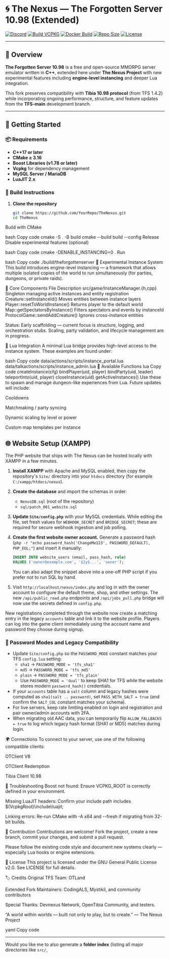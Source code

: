 # 🌀 The Nexus — The Forgotten Server 10.98 (Extended)

[![Discord](https://img.shields.io/badge/Join-include?logo=discord&logoColor=%237B68EE&label=Discord&color=%237B68EE)](https://discord.gg/GgvreyFvdV)
[![Build VCPKG](https://img.shields.io/badge/Build-include?logo=Drone&logoColor=%23DAA520&label=VCPKG&color=%23DAA520)](https://github.com/CodingALS/forgottenserver-10.98/actions/workflows/build-vcpkg.yml)
[![Docker Build](https://img.shields.io/badge/Generate-include?logo=Docker&logoColor=%236495ED&label=Docker&labelColor=grey&color=%236495ED)](https://github.com/CodingALS/forgottenserver-10.98/actions/workflows/docker.yml)
[![Repo Size](https://img.shields.io/badge/40%20MiB-include?label=Repo%20Size&color=%23FF1493)](https://github.com/CodingALS/forgottenserver-10.98)
[![License](https://img.shields.io/badge/GPL%202.0-include?label=License&color=%23FF7F50)](https://github.com/CodingALS/forgottenserver-10.98/blob/main/LICENSE)

---

## 📜 Overview

**The Forgotten Server 10.98** is a free and open-source MMORPG server emulator written in **C++**, extended here under **The Nexus Project** with new experimental features including **engine-level instancing** and deeper Lua integration.

This fork preserves compatibility with **Tibia 10.98 protocol** (from TFS 1.4.2) while incorporating ongoing performance, structure, and feature updates from the **TFS-main** development branch.

---

## 🚀 Getting Started

### 📦 Requirements

- **C++17 or later**
- **CMake ≥ 3.16**
- **Boost Libraries (v1.78 or later)**
- **Vcpkg** for dependency management
- **MySQL Server / MariaDB**
- **LuaJIT 2.x**

### 🔧 Build Instructions

1. **Clone the repository**
   ```bash
   git clone https://github.com/YourRepo/TheNexus.git
   cd TheNexus
Build with CMake

bash
Copy code
cmake -S . -B build
cmake --build build --config Release
Disable experimental features (optional)

bash
Copy code
cmake -DENABLE_INSTANCING=0 .
Run

bash
Copy code
./build/theforgottenserver
🧩 Experimental Instance System
This build introduces engine-level instancing — a framework that allows multiple isolated copies of the world to run simultaneously (for parties, dungeons, or private raids).

🔬 Core Components
File	Description
src/game/InstanceManager.{h,cpp}	Singleton managing active instances and entity registration
Creature::setInstanceId()	Moves entities between instance layers
Player::resetToWorldInstance()	Returns player to the default world
Map::getSpectatorsByInstance()	Filters spectators and events by instanceId
ProtocolGame::sendAddCreature()	Ignores cross-instance entities

Status: Early scaffolding — current focus is structure, logging, and orchestration stubs.
Scaling, party validation, and lifecycle management are in progress.

🔮 Lua Integration
A minimal Lua bridge provides high-level access to the instance system.
These examples are found under:

bash
Copy code
data/actions/scripts/instance_portal.lua
data/talkactions/scripts/instance_admin.lua
🧠 Available Functions
lua
Copy code
createInstance(cfg)
bindPlayer(uid, player)
bindParty(uid, leader)
teleportInto(uid, player)
closeInstance(uid)
getActiveInstances()
Use these to spawn and manage dungeon-like experiences from Lua.
Future updates will include:

Cooldowns

Matchmaking / party syncing

Dynamic scaling by level or power

Custom map templates per instance

## 🌐 Website Setup (XAMPP)

The PHP website that ships with The Nexus can be hosted locally with XAMPP in a
few minutes.

1. **Install XAMPP** with Apache and MySQL enabled, then copy the repository's
   `Site/` directory into your `htdocs` directory (for example
   `C:/xampp/htdocs/nexus`).
2. **Create the database** and import the schemas in order:
   - `NexusDB.sql` (root of the repository)
   - `sql/patch_001_website.sql`
3. **Update `Site/config.php`** with your MySQL credentials. While editing the
   file, set fresh values for `WEBHOOK_SECRET` and `BRIDGE_SECRET`; these are
   required for secure webhook ingestion and job polling.
4. **Create the first website owner account.** Generate a password hash
   (`php -r "echo password_hash('ChangeMe123', PASSWORD_DEFAULT), PHP_EOL;"`) and
   insert it manually:

   ```sql
   INSERT INTO website_users (email, pass_hash, role)
   VALUES ('owner@example.com', '$2y$...', 'owner');
   ```

   You can also adapt the snippet above into a one-off PHP script if you prefer
   not to run SQL by hand.
5. Visit `http://localhost/nexus/index.php` and log in with the owner account to
   configure the default theme, shop, and other settings. The new
   `/api/public_read.php` endpoints and `/api/jobs_pull.php` bridge will now use
   the secrets defined in `config.php`.

New registrations completed through the website now create a matching entry in
the legacy `accounts` table and link it to the website profile. Players can log
into the game client immediately using the account name and password they
choose during signup.

### 🔐 Password Modes and Legacy Compatibility

- Update `Site/config.php` so the `PASSWORD_MODE` constant matches your TFS
  `config.lua` setting:
  - `sha1`  → `PASSWORD_MODE = 'tfs_sha1'`
  - `md5`   → `PASSWORD_MODE = 'tfs_md5'`
  - `plain` → `PASSWORD_MODE = 'tfs_plain'`
  - Use `PASSWORD_MODE = 'dual'` to keep SHA1 for TFS while the website stores
    modern `password_hash()` credentials.
- If your `accounts` table has a `salt` column and legacy hashes were computed
  as `sha1(salt .. password)`, set `PASS_WITH_SALT = true` (and confirm the
  `SALT_COL` constant matches your schema).
- For live servers, keep rate limiting enabled on login and registration and
  pair owner/admin accounts with 2FA.
- When migrating old AAC data, you can temporarily flip `ALLOW_FALLBACKS = true`
  to log which legacy hash format (SHA1 or MD5) matches during login.

🌍 Connections
To connect to your server, use one of the following compatible clients:

OTClient V8

OTClient Redemption

Tibia Client 10.98

🧰 Troubleshooting
Boost not found: Ensure VCPKG_ROOT is correctly defined in your environment.

Missing LuaJIT headers: Confirm your include path includes $(VcpkgRoot)\include\luajit;

Linking errors: Re-run CMake with -A x64 and --fresh if migrating from 32-bit builds.

🤝 Contribution
Contributions are welcome!
Fork the project, create a new branch, commit your changes, and submit a pull request.

Please follow the existing code style and document new systems clearly — especially Lua hooks or engine extensions.

📄 License
This project is licensed under the GNU General Public License v2.0.
See LICENSE for full details.

🏷️ Credits
Original TFS Team: OTLand

Extended Fork Maintainers: CodingALS, Mystikil, and community contributors

Special Thanks: Devnexus Network, OpenTibia Community, and testers.

“A world within worlds — built not only to play, but to create.”
— The Nexus Project

yaml
Copy code

---

Would you like me to also generate a **folder index** (listing all major directories like `src/`,
